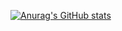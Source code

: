 [![Anurag's GitHub stats](https://github-readme-stats.vercel.app/api?username=rHilkner)](https://github.com/anuraghazra/github-readme-stats)
